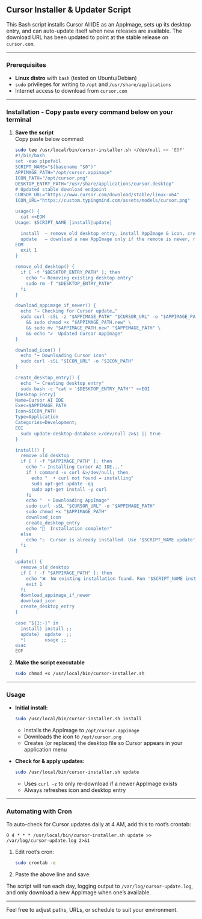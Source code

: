 ## Cursor Installer & Updater Script

This Bash script installs Cursor AI IDE as an AppImage, sets up its desktop entry, and can auto-update itself when new releases are available. The download URL has been updated to point at the stable release on `cursor.com`.

---

### Prerequisites

- **Linux distro** with `bash` (tested on Ubuntu/Debian)
- `sudo` privileges for writing to `/opt` and `/usr/share/applications`
- Internet access to download from `cursor.com`

---

### Installation - Copy paste every command below on your terminal

1. **Save the script**  
   Copy paste below commad:

   ```bash
   sudo tee /usr/local/bin/cursor-installer.sh >/dev/null << 'EOF'
   #!/bin/bash
   set -euo pipefail
   SCRIPT_NAME="$(basename "$0")"
   APPIMAGE_PATH="/opt/cursor.appimage"
   ICON_PATH="/opt/cursor.png"
   DESKTOP_ENTRY_PATH="/usr/share/applications/cursor.desktop"
   # Updated stable download endpoint
   CURSOR_URL="https://www.cursor.com/download/stable/linux-x64"
   ICON_URL="https://custom.typingmind.com/assets/models/cursor.png"

   usage() {
     cat <<EOM
   Usage: $SCRIPT_NAME [install|update]

     install  – remove old desktop entry, install AppImage & icon, create .desktop
     update   – download a new AppImage only if the remote is newer, refresh desktop entry
   EOM
     exit 1
   }

   remove_old_desktop() {
     if [ -f "$DESKTOP_ENTRY_PATH" ]; then
       echo "→ Removing existing desktop entry"
       sudo rm -f "$DESKTOP_ENTRY_PATH"
     fi
   }

   download_appimage_if_newer() {
     echo "→ Checking for Cursor update…"
     sudo curl -sSL -z "$APPIMAGE_PATH" "$CURSOR_URL" -o "$APPIMAGE_PATH.new" \
       && sudo chmod +x "$APPIMAGE_PATH.new" \
       && sudo mv "$APPIMAGE_PATH.new" "$APPIMAGE_PATH" \
       && echo "✔️  Updated Cursor AppImage"
   }

   download_icon() {
     echo "→ Downloading Cursor icon"
     sudo curl -sSL "$ICON_URL" -o "$ICON_PATH"
   }

   create_desktop_entry() {
     echo "→ Creating desktop entry"
     sudo bash -c "cat > '$DESKTOP_ENTRY_PATH'" <<EOI
   [Desktop Entry]
   Name=Cursor AI IDE
   Exec=$APPIMAGE_PATH
   Icon=$ICON_PATH
   Type=Application
   Categories=Development;
   EOI
     sudo update-desktop-database >/dev/null 2>&1 || true
   }

   install() {
     remove_old_desktop
     if [ ! -f "$APPIMAGE_PATH" ]; then
       echo "→ Installing Cursor AI IDE..."
       if ! command -v curl &>/dev/null; then
         echo "  • curl not found → installing"
         sudo apt-get update -qq
         sudo apt-get install -y curl
       fi
       echo "  • Downloading AppImage"
       sudo curl -sSL "$CURSOR_URL" -o "$APPIMAGE_PATH"
       sudo chmod +x "$APPIMAGE_PATH"
       download_icon
       create_desktop_entry
       echo "🎉  Installation complete!"
     else
       echo "⚠️  Cursor is already installed. Use '$SCRIPT_NAME update' to check for updates."
     fi
   }

   update() {
     remove_old_desktop
     if [ ! -f "$APPIMAGE_PATH" ]; then
       echo "❌  No existing installation found. Run '$SCRIPT_NAME install' first."
       exit 1
     fi
     download_appimage_if_newer
     download_icon
     create_desktop_entry
   }

   case "${1:-}" in
     install) install ;;
     update)  update  ;;
     *)       usage ;;
   esac
   EOF

2. **Make the script executable**

   ```bash
   sudo chmod +x /usr/local/bin/cursor-installer.sh
   ```

---

### Usage

* **Initial install:**

  ```bash
  sudo /usr/local/bin/cursor-installer.sh install
  ```

  * Installs the AppImage to `/opt/cursor.appimage`
  * Downloads the icon to `/opt/cursor.png`
  * Creates (or replaces) the desktop file so Cursor appears in your application menu

* **Check for & apply updates:**

  ```bash
  sudo /usr/local/bin/cursor-installer.sh update
  ```

  * Uses `curl -z` to only re-download if a newer AppImage exists
  * Always refreshes icon and desktop entry

---

### Automating with Cron

To auto-check for Cursor updates daily at 4 AM, add this to root’s crontab:

```cron
0 4 * * * /usr/local/bin/cursor-installer.sh update >> /var/log/cursor-update.log 2>&1
```

1. Edit root’s cron:

   ```bash
   sudo crontab -e
   ```
2. Paste the above line and save.

The script will run each day, logging output to `/var/log/cursor-update.log`, and only download a new AppImage when one’s available.

---

Feel free to adjust paths, URLs, or schedule to suit your environment.
